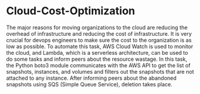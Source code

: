 # Cloud-Cost-Optimization

The major reasons for moving organizations to the cloud are reducing the overhead of infrastructure and reducing the cost of infrastructure. It is very crucial for devops engineers to make sure the cost to the organization is as low as possible. To automate this task, AWS Cloud Watch is used to monitor the cloud, and Lambda, which is a serverless architecture, can be used to do some tasks and inform peers about the resource wastage. In this task, the Python boto3 module communicates with the AWS API to get the list of snapshots, instances, and volumes and filters out the snapshots that are not attached to any instance. After informing peers about the abandoned snapshots using SQS (Simple Queue Service), deletion takes place.
